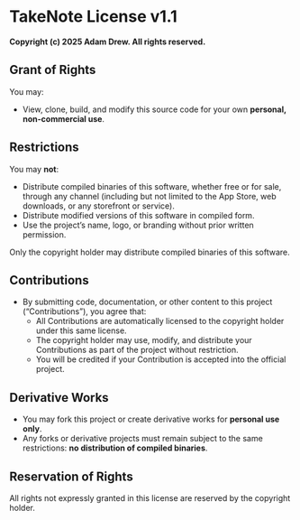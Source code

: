 # TakeNote License v1.1

**Copyright (c) 2025 Adam Drew. All rights reserved.**

## Grant of Rights
You may:
- View, clone, build, and modify this source code for your own **personal, non-commercial use**.

## Restrictions
You may **not**:
- Distribute compiled binaries of this software, whether free or for sale, through any channel (including but not limited to the App Store, web downloads, or any storefront or service).  
- Distribute modified versions of this software in compiled form.  
- Use the project’s name, logo, or branding without prior written permission.

Only the copyright holder may distribute compiled binaries of this software.

## Contributions
- By submitting code, documentation, or other content to this project (“Contributions”), you agree that:
  - All Contributions are automatically licensed to the copyright holder under this same license.  
  - The copyright holder may use, modify, and distribute your Contributions as part of the project without restriction.  
  - You will be credited if your Contribution is accepted into the official project.

## Derivative Works
- You may fork this project or create derivative works for **personal use only**.  
- Any forks or derivative projects must remain subject to the same restrictions: **no distribution of compiled binaries**.

## Reservation of Rights
All rights not expressly granted in this license are reserved by the copyright holder.
